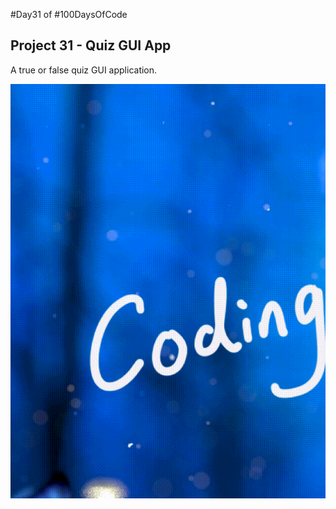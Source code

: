 #Day31 of #100DaysOfCode


## Project 31 - Quiz GUI App
A true or false quiz GUI application.

![Demo](https://github.com/A3AJAGBE/Quiz-GUI-App/blob/main/quiz-gui.gif)
